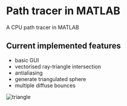 # Path tracer in MATLAB

A CPU path tracer in MATLAB

## Current implemented features
- basic GUI
- vectorised ray-triangle intersection
- antialiasing
- generate triangulated sphere
- multiple diffuse bounces

![triangle](https://bitbucket.org/NiklasLundstroem/path-tracer-in-matlab/raw/d47ad6f8e6febd4979549b56881d9a7a4fb65511/progress/20191019-BasicGUI_HelloTriangle.PNG)
